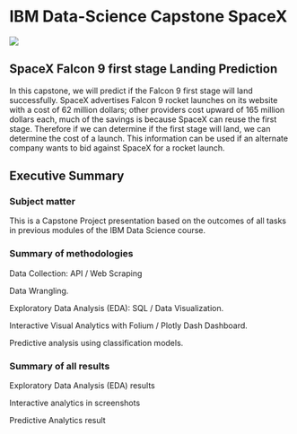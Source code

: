 # IBM Data-Science Capstone SpaceX

![](https://cf-courses-data.s3.us.cloud-object-storage.appdomain.cloud/IBMDeveloperSkillsNetwork-DS0701EN-SkillsNetwork/api/Images/landing_1.gif)

## SpaceX Falcon 9 first stage Landing Prediction

In this capstone, we will predict if the Falcon 9 first stage will land successfully. 
SpaceX advertises Falcon 9 rocket launches on its website with a cost of 62 million dollars; other providers cost upward of 165 million dollars each, much of the savings is because SpaceX can reuse the first stage. 
Therefore if we can determine if the first stage will land, we can determine the cost of a launch. 
This information can be used if an alternate company wants to bid against SpaceX for a rocket launch.

## Executive Summary

### Subject matter
This is a Capstone Project presentation based on the outcomes of all tasks in previous modules of the IBM Data Science course. 

### Summary of methodologies 
Data Collection: API / Web Scraping

Data Wrangling.

Exploratory Data Analysis (EDA): SQL / Data Visualization.

Interactive Visual Analytics with Folium / Plotly Dash Dashboard.

Predictive analysis using classification models.


### Summary of all results
Exploratory Data Analysis (EDA) results

Interactive analytics in screenshots

Predictive Analytics result
